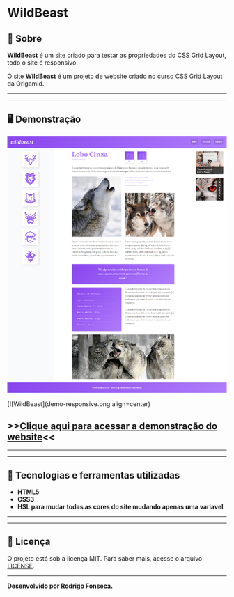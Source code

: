 # WildBeast



## 📝 Sobre

**WildBeast** é um site criado para testar as propriedades do CSS Grid Layout, todo o site é responsivo.
  
O site **WildBeast** é um projeto de website criado no curso CSS Grid Layout da Origamid.

---------
---------


## 🖥️ Demonstração
[![WildBeast](demo-wildbeast.png "Clique para acessar o projeto")](https://rodrigofonsecag.github.io/WildBeast/ "Clique para acessar o projeto")  

[![WildBeast](demo-responsive.png align=center)

## >>**[Clique aqui para acessar a demonstração do website](https://rodrigofonsecag.github.io/WildBeast/)**<<


----------
----------



## 🚀 Tecnologias e ferramentas utilizadas

- **HTML5**
- **CSS3**
- **HSL para mudar todas as cores do site mudando apenas uma variavel**

----
----

## 📝 Licença

O projeto está sob a licença MIT. Para saber mais, acesse o arquivo [LICENSE](https://github.com/RodrigoFonsecaG/bikcraft/blob/main/LICENSE).

---

**Desenvolvido por [Rodrigo Fonseca](https://github.com/RodrigoFonsecaG/).**
